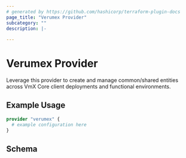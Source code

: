 ```yaml
---
# generated by https://github.com/hashicorp/terraform-plugin-docs
page_title: "Verumex Provider"
subcategory: ""
description: |-
  
---
```


# Verumex Provider

Leverage this provider to create and manage common/shared entities across
VmX Core client deployments and functional environments.

## Example Usage

```terraform
provider "verumex" {
  # example configuration here
}
```

<!-- schema generated by tfplugindocs -->
## Schema
